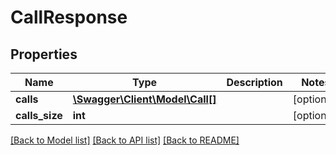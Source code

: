 # CallResponse

## Properties
Name | Type | Description | Notes
------------ | ------------- | ------------- | -------------
**calls** | [**\Swagger\Client\Model\Call[]**](Call.md) |  | [optional] 
**calls_size** | **int** |  | [optional] 

[[Back to Model list]](../README.md#documentation-for-models) [[Back to API list]](../README.md#documentation-for-api-endpoints) [[Back to README]](../README.md)


